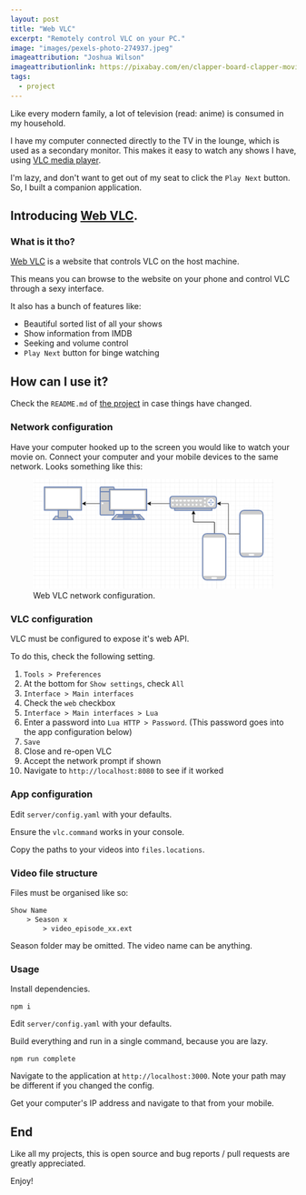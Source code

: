 ```yaml
---
layout: post
title: "Web VLC"
excerpt: "Remotely control VLC on your PC."
image: "images/pexels-photo-274937.jpeg"
imageattribution: "Joshua Wilson"
imageattributionlink: https://pixabay.com/en/clapper-board-clapper-movie-film-1019607/
tags:
  - project
---
```


Like every modern family, a lot of television (read: anime) is consumed in my household.

I have my computer connected directly to the TV in the lounge, which is used as a secondary monitor.
This makes it easy to watch any shows I have, using [VLC media player][0].

I'm lazy, and don't want to get out of my seat to click the `Play Next` button.
So, I built a companion application.

## Introducing [Web VLC][1].

### What is it tho?

[Web VLC][1] is a website that controls VLC on the host machine.

This means you can browse to the website on your phone and control VLC through a sexy interface.

It also has a bunch of features like:

* Beautiful sorted list of all your shows
* Show information from IMDB
* Seeking and volume control
* `Play Next` button for binge watching

## How can I use it?

Check the `README.md` of [the project][1] in case things have changed.

### Network configuration

Have your computer hooked up to the screen you would like to watch your movie on.
Connect your computer and your mobile devices to the same network.
Looks something like this:

<figure>
  <img src="/images/web-vlc-network.png">
  <figcaption>Web VLC network configuration.</figcaption>
</figure>

### VLC configuration

VLC must be configured to expose it's web API.

To do this, check the following setting.

1. `Tools > Preferences`
2. At the bottom for `Show settings`, check `All`
3. `Interface > Main interfaces`
4. Check the `web` checkbox
5. `Interface > Main interfaces > Lua`
6. Enter a password into `Lua HTTP > Password`. (This password goes into the app configuration below)
7. `Save`
8. Close and re-open VLC
9. Accept the network prompt if shown
10. Navigate to `http://localhost:8080` to see if it worked

### App configuration

Edit `server/config.yaml` with your defaults.

Ensure the `vlc.command` works in your console.

Copy the paths to your videos into `files.locations`.

### Video file structure

Files must be organised like so:

```
Show Name
	> Season x
		> video_episode_xx.ext
```

Season folder may be omitted.
The video name can be anything.

### Usage

Install dependencies.

```
npm i
```

Edit `server/config.yaml` with your defaults.

Build everything and run in a single command, because you are lazy.

```
npm run complete
```

Navigate to the application at `http://localhost:3000`.
Note your path may be different if you changed the config.

Get your computer's IP address and navigate to that from your mobile.

## End

Like all my projects, this is open source and bug reports / pull requests are greatly appreciated.

Enjoy!

[0]: https://www.videolan.org/index.html
[1]: https://github.com/ScreamingHawk/web-vlc
